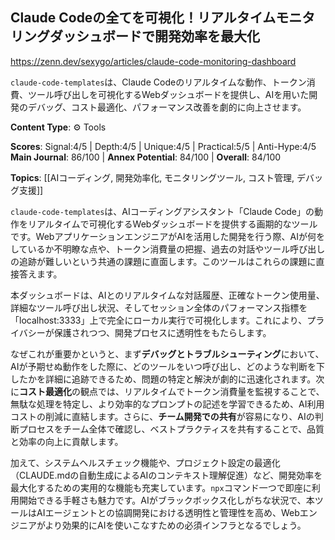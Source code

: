 ## Claude Codeの全てを可視化！リアルタイムモニタリングダッシュボードで開発効率を最大化

https://zenn.dev/sexygo/articles/claude-code-monitoring-dashboard

`claude-code-templates`は、Claude Codeのリアルタイムな動作、トークン消費、ツール呼び出しを可視化するWebダッシュボードを提供し、AIを用いた開発のデバッグ、コスト最適化、パフォーマンス改善を劇的に向上させます。

**Content Type**: ⚙️ Tools

**Scores**: Signal:4/5 | Depth:4/5 | Unique:4/5 | Practical:5/5 | Anti-Hype:4/5
**Main Journal**: 86/100 | **Annex Potential**: 84/100 | **Overall**: 84/100

**Topics**: [[AIコーディング, 開発効率化, モニタリングツール, コスト管理, デバッグ支援]]

`claude-code-templates`は、AIコーディングアシスタント「Claude Code」の動作をリアルタイムで可視化するWebダッシュボードを提供する画期的なツールです。WebアプリケーションエンジニアがAIを活用した開発を行う際、AIが何をしているか不明瞭な点や、トークン消費量の把握、過去の対話やツール呼び出しの追跡が難しいという共通の課題に直面します。このツールはこれらの課題に直接答えます。

本ダッシュボードは、AIとのリアルタイムな対話履歴、正確なトークン使用量、詳細なツール呼び出し状況、そしてセッション全体のパフォーマンス指標を「localhost:3333」上で完全にローカル実行で可視化します。これにより、プライバシーが保護されつつ、開発プロセスに透明性をもたらします。

なぜこれが重要かというと、まず**デバッグとトラブルシューティング**において、AIが予期せぬ動作をした際に、どのツールをいつ呼び出し、どのような判断を下したかを詳細に追跡できるため、問題の特定と解決が劇的に迅速化されます。次に**コスト最適化**の観点では、リアルタイムでトークン消費量を監視することで、無駄な処理を特定し、より効率的なプロンプトの記述を学習できるため、AI利用コストの削減に直結します。さらに、**チーム開発での共有**が容易になり、AIの判断プロセスをチーム全体で確認し、ベストプラクティスを共有することで、品質と効率の向上に貢献します。

加えて、システムヘルスチェック機能や、プロジェクト設定の最適化（CLAUDE.mdの自動生成によるAIのコンテキスト理解促進）など、開発効率を最大化するための実用的な機能も充実しています。`npx`コマンド一つで即座に利用開始できる手軽さも魅力です。AIがブラックボックス化しがちな状況で、本ツールはAIエージェントとの協調開発における透明性と管理性を高め、Webエンジニアがより効果的にAIを使いこなすための必須インフラとなるでしょう。